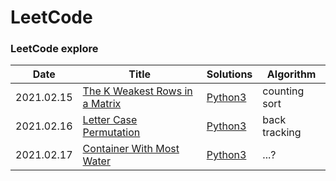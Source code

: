 # LeetCode

### LeetCode explore

| Date       | Title                                                                                                                                                         | Solutions                                                                                                        | Algorithm     |
| ---------- | ------------------------------------------------------------------------------------------------------------------------------------------------------------- | ---------------------------------------------------------------------------------------------------------------- | ------------- |
| 2021.02.15 | [The K Weakest Rows in a Matrix](https://leetcode.com/explore/challenge/card/february-leetcoding-challenge-2021/586/week-3-february-15th-february-21st/3641/) | [Python3](https://github.com/e99/leetcode/blob/master/explore/python/The_K_Weakest_Rows_in_a_Matrix_Solution.py) | counting sort |
| 2021.02.16 | [Letter Case Permutation](https://leetcode.com/explore/challenge/card/february-leetcoding-challenge-2021/586/week-3-february-15th-february-21st/3642/)        | [Python3](https://github.com/e99/leetcode/blob/master/explore/python/Letter_Case_Permutation.py)                 | back tracking |
| 2021.02.17 | [Container With Most Water](https://leetcode.com/explore/challenge/card/february-leetcoding-challenge-2021/586/week-3-february-15th-february-21st/3643/)      | [Python3](https://github.com/e99/leetcode/blob/master/explore/python/Container_With_Most_Water.py)               | ...?          |
